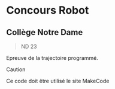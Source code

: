 # Concours Robot
## Collège Notre Dame
> ND 23

Epreuve de la trajectoire programmé.

> [!CAUTION]
> Ce code doit être utilisé le site MakeCode
